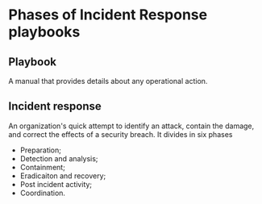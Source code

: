 # Phases of Incident Response playbooks

## Playbook

A manual that provides details about any operational action.

## Incident response

An organization's quick attempt to identify an attack, contain the damage, and correct the effects of a security breach. It divides in six phases

- Preparation;
- Detection and analysis;
- Containment;
- Eradicaiton and recovery;
- Post incident activity;
- Coordination.
